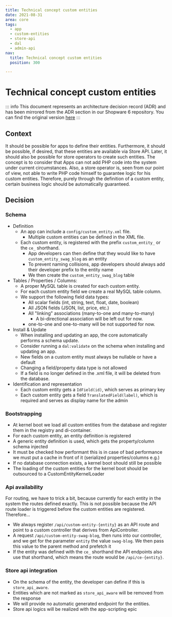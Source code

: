```yaml
---
title: Technical concept custom entities
date: 2021-08-31
area: core
tags:
  - app
  - custom-entities
  - store-api
  - dal
  - admin-api
nav:
  title: Technical concept custom entities
  position: 300

---
```


# Technical concept custom entities

::: info
This document represents an architecture decision record (ADR) and has been mirrored from the ADR section in our Shopware 6 repository.
You can find the original version [here](https://github.com/shopware/shopware/blob/trunk/adr/2021-09-14-technical-concept-custom-entities.md)
:::

## Context
It should be possible for apps to define their entities. Furthermore, it should be possible, if desired, that these entities are available via Store API.
Later, it should also be possible for store operators to create such entities. The concept is to consider that Apps can not add PHP code into the system under current circumstances. Also, a store operator is, seen from our point of view, not able to write PHP code himself to guarantee logic for his custom entities.
Therefore, purely through the definition of a custom entity, certain business logic should be automatically guaranteed.

## Decision

### Schema
* Definition
    * An app can include a `config/custom_entity.xml` file.
        * Multiple custom entities can be defined in the XML file.
    * Each custom entity, is registered with the prefix `custom_entity_` or the `ce_` shorthand.
        * App developers can then define that they would like to have `custom_entity_swag_blog` as an entity
        * To prevent naming collisions, app developers should always add their developer prefix to the entity name 
        * We then create the `custom_entity_swag_blog` table
* Tables / Properties / Columns:
    * A proper MySQL table is created for each custom entity.
    * For each custom entity field we create a real MySQL table column.
    * We support the following field data types:
        * All scalar fields (int, string, text, float, date, boolean)
        * All JSON fields (JSON, list, price, etc.)
        * All "linking" associations (many-to-one and many-to-many)
            * A bi-directional association will be left out for now.
        * one-to-one and one-to-many will be not supported for now.
* Install & Update
    * When installing and updating an app, the core automatically performs a schema update.
    * Consider running a `dal:validate` on the schema when installing and updating an app.
    * New fields on a custom entity must always be nullable or have a default
    * Changing a field/property data type is not allowed
    * If a field is no longer defined in the .xml file, it will be deleted from the database.
* Identification and representation
    * Each custom entity gets a `IdField(id)`, which serves as primary key
    * Each custom entity gets a field `TranslatedField(label)`, which is required and serves as display name for the admin

### Bootstrapping
* At kernel boot we load all custom entities from the database and register them in the registry and di-container.
* For each custom entity, an entity definition is registered
* A generic entity definition is used, which gets the property/column schema injected
* It must be checked how performant this is in case of bad performance we must put a cache in front of it (serialized properties/columns e.g.)
* If no database connection exists, a kernel boot should still be possible
* The loading of the custom entities for the kernel boot should be outsourced to a CustomEntityKernelLoader

### Api availability
For routing, we have to trick a bit, because currently for each entity in the system the routes defined exactly. This is not possible because the API route loader is triggered before the custom entities are registered. Therefore...
* We always register `/api/custom-entity-{entity}` as an API route and point to a custom controller that derives from ApiController.
* A request `/api/custom-entity-swag-blog`, then runs into our controller, and we get for the parameter `entity` the value `swag-blog`. We then pass this value to the parent method and prefetch it
* If the entity was defined with the `ce_` shorthand the API endpoints also use that shorthand, which means the route would be `/api/ce-{entity}`.

### Store api integration
* On the schema of the entity, the developer can define if this is `store_api_aware`.
* Entities which are not marked as `store_api_aware` will be removed from the response
* We will provide no automatic generated endpoint for the entities.
* Store api logics will be realized with the app-scripting epic
